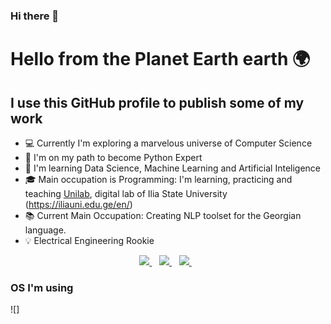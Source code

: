 ### Hi there 👋

<!--
**temurchichua/temurchichua** is a ✨ _special_ ✨ repository because its `README.md` (this file) appears on your GitHub profile.

Here are some ideas to get you started:

- 🔭 I’m currently working on ...
- 🌱 I’m currently learning ...
- 👯 I’m looking to collaborate on ...
- 🤔 I’m looking for help with ...
- 💬 Ask me about ...
- 📫 How to reach me: ...
- 😄 Pronouns: ...
- ⚡ Fun fact: ...
-->
# Hello from the Planet Earth earth 🌍

## I use this GitHub profile to publish some of my work
- 💻 Currently I'm exploring a marvelous universe of Computer Science 
- 🐍 I'm on my path to become Python Expert 
- 🤖 I'm learning Data Science, Machine Learning and Artificial Inteligence 
- 🎓 Main occupation is Programming: I'm learning, practicing and teaching [Unilab](http://unilab.iliauni.edu.ge/), digital lab of Ilia State University (https://iliauni.edu.ge/en/) 
- 📚 Current Main Occupation: Creating NLP toolset for the Georgian language.
- 💡 Electrical Engineering Rookie 

<p align='center'>
  
 <a href="https://www.linkedin.com/in/temur-chichua-477ba0200/">
    <img src="https://img.shields.io/badge/linkedin-%230077B5.svg?&style=for-the-badge&logo=linkedin&logoColor=white" />
  </a>&nbsp;&nbsp;
  <a href="temur.chichua@iliauni.edu.ge">
    <img src="https://img.shields.io/badge/Gmail-D14836?style=for-the-badge&logo=gmail&logoColor=white" />        
  </a>&nbsp;&nbsp;
    <a href="  https://play.google.com/store/apps/developer?id=CyberGang">
    <img src="  https://img.shields.io/badge/Google_Play-414141?style=for-the-badge&logo=google-play&logoColor=white" />        
  </a>&nbsp;&nbsp;
</p>

### OS I'm using
![]
